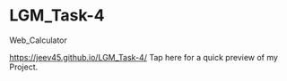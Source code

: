 # LGM_Task-4
Web_Calculator

 https://jeev45.github.io/LGM_Task-4/  Tap here for a quick preview of my Project.
